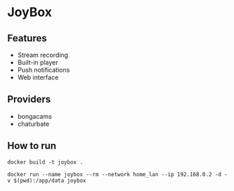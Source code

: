 # JoyBox
## Features
+ Stream recording
+ Built-in player
+ Push notifications
+ Web interface
## Providers
+ bongacams
+ chaturbate
## How to run
`docker build -t joybox .`

`docker run --name joybox --rm --network home_lan --ip 192.168.0.2 -d -v $(pwd):/app/data joybox`
